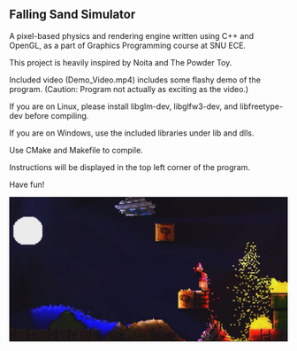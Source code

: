 ## Falling Sand Simulator
A pixel-based physics and rendering engine written using C++ and OpenGL, as a part of Graphics Programming course at SNU ECE.

This project is heavily inspired by Noita and The Powder Toy.

Included video (Demo_Video.mp4) includes some flashy demo of the program. (Caution: Program not actually as exciting as the video.)

If you are on Linux, please install libglm-dev, libglfw3-dev, and libfreetype-dev before compiling.

If you are on Windows, use the included libraries under lib and dlls.

Use CMake and Makefile to compile. 

Instructions will be displayed in the top left corner of the program.

Have fun!

![falling_sand_pic](./falling_sand_pic.png)
